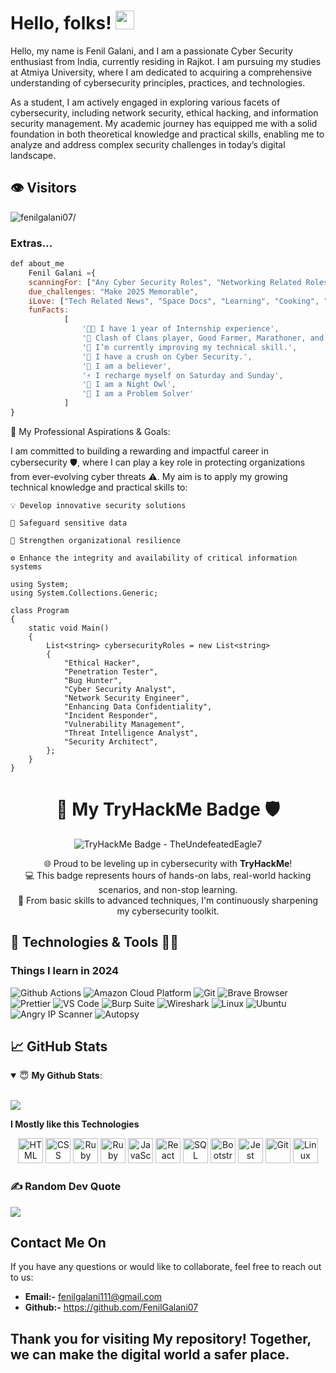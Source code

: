 # Hello, folks! <img src="https://raw.githubusercontent.com/MartinHeinz/MartinHeinz/master/wave.gif" width="30px">

Hello, my name is Fenil Galani, and I am a passionate Cyber Security enthusiast from India, currently residing in Rajkot. I am pursuing my studies at Atmiya University, where I am dedicated to acquiring a comprehensive understanding of cybersecurity principles, practices, and technologies.

As a student, I am actively engaged in exploring various facets of cybersecurity, including network security, ethical hacking, and information security management. My academic journey has equipped me with a solid foundation in both theoretical knowledge and practical skills, enabling me to analyze and address complex security challenges in today’s digital landscape.



## 👁️ Visitors

<p align="left"> <img src=https://komarev.com/ghpvc/?username=fenilgalani07 alt=fenilgalani07/> </p>


### Extras...

```javascript
def about_me
    Fenil Galani ={
    scanningFor: ["Any Cyber Security Roles", "Networking Related Roles"],
    due_challenges: "Make 2025 Memorable",
    iLove: ["Tech Related News", "Space Docs", "Learning", "Cooking", "Cycling", "Hackathons", "Movies"],
    funFacts:
            [
                '👨‍💻 I have 1 year of Internship experience',
                '👯 Clash of Clans player, Good Farmer, Marathoner, and an adventurer',
                '🔭 I’m currently improving my technical skill.',
                '🌱 I have a crush on Cyber Security.',
                '🤝 I am a believer',
                '⚡ I recharge myself on Saturday and Sunday',
                '🌙 I am a Night Owl',
                '🧩 I am a Problem Solver'
            ]
} 
```

🎯 My Professional Aspirations & Goals:

I am committed to building a rewarding and impactful career in cybersecurity 🛡️, where I can play a key role in protecting organizations from ever-evolving cyber threats ⚠️. My aim is to apply my growing technical knowledge and practical skills to:

    💡 Develop innovative security solutions

    🔐 Safeguard sensitive data

    🧠 Strengthen organizational resilience

    ⚙️ Enhance the integrity and availability of critical information systems

```Csharp
using System;
using System.Collections.Generic;

class Program
{
    static void Main()
    {
        List<string> cybersecurityRoles = new List<string>
        {
            "Ethical Hacker",
            "Penetration Tester",
            "Bug Hunter",
            "Cyber Security Analyst",
            "Network Security Engineer",
            "Enhancing Data Confidentiality",      
            "Incident Responder",
            "Vulnerability Management",
            "Threat Intelligence Analyst",
            "Security Architect",
        };
    }
}
```

<h1 align="center">🚀 My TryHackMe Badge 🛡️</h1>

<p align="center">
  <img src="https://tryhackme-badges.s3.amazonaws.com/TheUndefeatedEagle7.png" alt="TryHackMe Badge - TheUndefeatedEagle7" />
</p>

<p align="center">
  🌐 Proud to be leveling up in cybersecurity with <strong>TryHackMe</strong>! <br>
  💻 This badge represents hours of hands-on labs, real-world hacking scenarios, and non-stop learning. <br>
  🧠 From basic skills to advanced techniques, I'm continuously sharpening my cybersecurity toolkit.
</p>


## 🔧 Technologies & Tools 🧑‍💻

<h3>Things I learn in 2024</h3>
<p>
    <img alt="Github Actions" src="https://img.shields.io/badge/-Github_Actions-2088FF?style=flat-square&logo=github-actions&logoColor=white" />
    <img alt="Amazon Cloud Platform" src="https://img.shields.io/badge/-Amazon_Cloud_Platform-1a73e8?style=flat-square&logo=google-cloud&logoColor=white" />
    <img alt="Git" src="https://img.shields.io/badge/-Git-F05032?style=flat-square&logo=git&logoColor=white" />
    <img alt="Brave Browser" src="https://img.shields.io/badge/-Brave_Browser-FB542B?style=flat-square&logo=brave&logoColor=white" />
    <img alt="Prettier" src="https://img.shields.io/badge/-Prettier-F7B93E?style=flat-square&logo=prettier&logoColor=white" />
    <img alt="VS Code" src="https://img.shields.io/badge/-VS_Code-F7B93E?style=flat-square&logo=visual-studio-code&logoColor=white" />
    <img alt="Burp Suite" src="https://img.shields.io/badge/-Burp_Suite-FF4B00?style=flat-square&logo=appveyor&logoColor=white" />
    <img alt="Wireshark" src="https://img.shields.io/badge/-Wireshark-3C3F4D?style=flat-square&logo=wireshark&logoColor=white" />
    <img alt="Linux" src="https://img.shields.io/badge/-Linux-FCC624?style=flat-square&logo=linux&logoColor=black" />
    <img alt="Ubuntu" src="https://img.shields.io/badge/-Ubuntu-E95420?style=flat-square&logo=ubuntu&logoColor=white" />
    <img alt="Angry IP Scanner" src="https://img.shields.io/badge/-Angry_IP_Scanner-FF4B00?style=flat-square&logo=appveyor&logoColor=white" />
    <img alt="Autopsy" src="https://img.shields.io/badge/-Autopsy-FF4B00?style=flat-square&logo=appveyor&logoColor=white" />
</p>

## &#x1f4c8; GitHub Stats

<details open>
 <summary> 😇 <b>My Github Stats</b>: </summary>

<br>

<p align = "left">
  <img src = "https://github-readme-stats.vercel.app/api?username=fenilgalani07&show_icons=true&theme=tokyonight&line_height=27">
 
</p>

</details>


**I Mostly like this Technologies**

<p align="center">
  <span align="center" class="d-flex">
    <img title="HTML" alt="HTML" height=40 src="https://www.w3.org/html/logo/downloads/HTML5_Badge_256.png">
    <img title="CSS" alt="CSS" height=40 src="https://www.kindpng.com/picc/m/464-4640184_css3-png-download-css-icon-transparent-png.png">
    <img title="Ruby" alt="Ruby" height=40 src="https://blog.mwpreston.net/wp-content/uploads/2018/09/ruby-logo.png">
    <img title="Ruby On Rails" alt="Ruby On Rails" height=40 src="https://guides.rubyonrails.org/images/favicon.ico">
    <img title="JavaScript" alt="JavaScript" height=40 src="https://upload.wikimedia.org/wikipedia/commons/thumb/9/99/Unofficial_JavaScript_logo_2.svg/600px-Unofficial_JavaScript_logo_2.svg.png">
    <img title="React" alt="React" height=40 src="https://cdn.worldvectorlogo.com/logos/react-1.svg">
    <img title="SQL" alt="SQL" height=40 src="https://e7.pngegg.com/pngimages/614/744/png-clipart-mysql-database-mariadb-dolphin-marine-mammal-animals.png">
    <img title="Bootstrap" alt="Bootstrap" height=40 src="https://upload.wikimedia.org/wikipedia/commons/thumb/b/b2/Bootstrap_logo.svg/480px-Bootstrap_logo.svg.png">
    <img title="Jest" alt="Jest" height=40 src="https://jestjs.io/img/jest-card-run.svg">
    <img title="Git" alt="Git" height=40 src="https://git-scm.com/images/logos/downloads/Git-Icon-1788C.png">
    <img title="Linux" alt="Linux" height=40 src="https://upload.wikimedia.org/wikipedia/commons/thumb/3/35/Tux.svg/1200px-Tux.svg.png">
    
  </span>
</p>


### ✍️ Random Dev Quote
![](https://quotes-github-readme.vercel.app/api?type=horizontal&theme=radical)


## Contact Me On

If you have any questions or would like to collaborate, feel free to reach out to us:

- **Email:-** fenilgalani111@gmail.com
- **Github:-** https://github.com/FenilGalani07

## Thank you for visiting My repository! Together, we can make the digital world a safer place.


